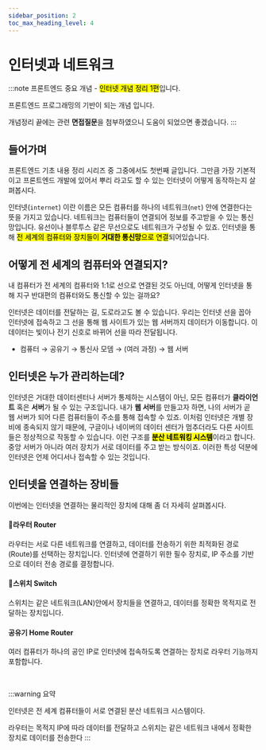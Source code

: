```yaml
---
sidebar_position: 2
toc_max_heading_level: 4
---
```


# 인터넷과 네트워크

:::note
프론트엔드 중요 개념 - <mark>인터넷 개념 정리 1편</mark>입니다.

프론트엔드 프로그래밍의 기반이 되는 개념 입니다.

개념정리 끝에는 관련 **면접질문**을 첨부하였으니 도움이 되었으면 좋겠습니다.
:::

## 들어가며

프론트엔드 기초 내용 정리 시리즈 중 그중에서도 첫번째 글입니다. 그만큼 가장 기본적이고 프론트엔드 개발에 있어서 뿌리 라고도 할 수 있는 인터넷이 어떻게 동작하는지 살펴봅시다.

인터넷(`internet`) 이란 이름은 모든 컴퓨터를 하나의 네트워크(`net`) 안에 연결한다는 뜻을 가지고 있습니다. 네트워크는 컴퓨터들이 연결되어 정보를 주고받을 수 있는 통신망입니다. 유선이나 블루투스 같은 무선으로도 네트워크가 구성될 수 있죠. 인터넷을 통해 <mark>전 세계의 컴퓨터와 장치들이 **거대한 통신망**으로 연결</mark>되어있습니다.

## 어떻게 전 세계의 컴퓨터와 연결되지?

내 컴퓨터가 전 세계의 컴퓨터와 1:1로 선으로 연결된 것도 아닌데, 어떻게 인터넷을 통해 지구 반대편의 컴퓨터와도 통신할 수 있는 걸까요? 

인터넷은 데이터를 전달하는 길, 도로라고도 볼 수 있습니다. 우리는 인터넷 선을 꼽아 인터넷에 접속하고 그 선을 통해 웹 사이트가 있는 웹 서버까지 데이터가 이동합니다. 이 데이터는 빛이나 전기 신호로 바뀌어 선을 따라 전달됩니다.

- 컴퓨터 → 공유기 → 통신사 모뎀 → (여러 과정) → 웹 서버

## 인터넷은 누가 관리하는데?

인터넷은 거대한 데이터센터나 서버가 통제하는 시스템이 아닌, 모든 컴퓨터가 **클라이언트** 혹은 **서버**가 될 수 있는 구조입니다. 내가 **웹 서버**를 만들고자 하면, 나의 서버가 곧 웹 서버가 되어 다른 컴퓨터들이 주소를 통해 접속할 수 있죠. 이처럼 인터넷은 개별 장비에 종속되지 않기 때문에, 구글이나 네이버의 데이터 센터가 멈추더라도 다른 사이트들은 정상적으로 작동할 수 있습니다. 이런 구조를 <mark>**분산 네트워킹 시스템**</mark>이라고 합니다. 중앙 서버가 아니라 여러 장치가 서로 데이터를 주고 받는 방식이죠. 이러한 특성 덕분에 인터넷은 언제 어디서나 접속할 수 있는 것입니다.

## 인터넷을 연결하는 장비들

이번에는 인터넷을 연결하는 물리적인 장치에 대해 좀 더 자세히 살펴봅시다.

#### 🔌라우터 Router

라우터는 서로 다른 네트워크를 연결하고, 데이터를 전송하기 위한 최적화된 경로(Route)를 선택하는 장치입니다. 인터넷에 연결하기 위한 필수 장치로, IP 주소를 기반으로 데이터 전송 경로를 결정합니다.

#### 🔌스위치 Switch

스위치는 같은 네트워크(LAN)안에서 장치들을 연결하고, 데이터를 정확한 목적지로 전달하는 장치입니다.

#### 공유기 Home Router

여러 컴퓨터가 하나의 공인 IP로 인터넷에 접속하도록 연결하는 장치로 라우터 기능까지 포함합니다.

<br/>

:::warning
요약

인터넷은 전 세계 컴퓨터들이 서로 연결된 분산 네트워크 시스템이다.

라우터는 목적지 IP에 따라 데이터를 전달하고 스위치는 같은 네트워크 내에서 정확한 장치로 데이터를 전송한다
:::